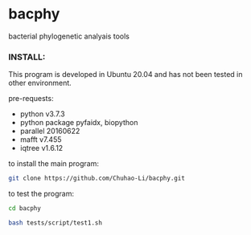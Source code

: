 # bacphy

bacterial phylogenetic analyais tools

### INSTALL: 
This program is developed in Ubuntu 20.04 and has not been tested in other environment. 

pre-requests: 
- python v3.7.3
- python package pyfaidx, biopython
- parallel 20160622
- mafft v7.455
- iqtree v1.6.12

to install the main program: 
``` bash
git clone https://github.com/Chuhao-Li/bacphy.git
```

to test the program:
``` bash
cd bacphy

bash tests/script/test1.sh
```
